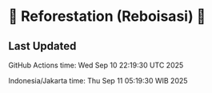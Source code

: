 
# 🌳 Reforestation (Reboisasi) 🌲

## Last Updated

GitHub Actions time: Wed Sep 10 22:19:30 UTC 2025

Indonesia/Jakarta time: Thu Sep 11 05:19:30 WIB 2025
